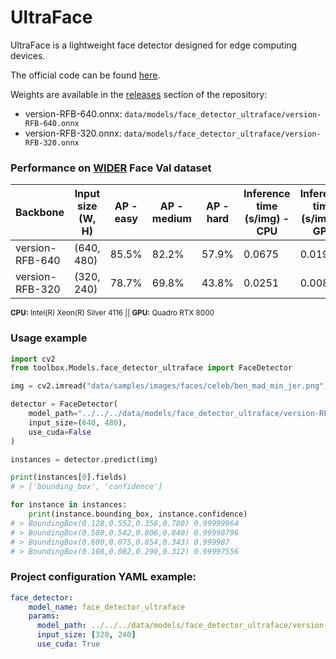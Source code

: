 # UltraFace

UltraFace is a lightweight face detector designed for edge computing devices.

The official code can be found [here](https://github.com/Linzaer/Ultra-Light-Fast-Generic-Face-Detector-1MB).

Weights are available in the [releases](https://github.com/CommuniCityProject/communicity_toolbox/releases) section of the repository:
- version-RFB-640.onnx: ``data/models/face_detector_ultraface/version-RFB-640.onnx``
- version-RFB-320.onnx: ``data/models/face_detector_ultraface/version-RFB-320.onnx``

### Performance on [WIDER](http://shuoyang1213.me/WIDERFACE/) Face Val dataset

| Backbone | Input size (W, H) | AP - easy | AP - medium | AP - hard | Inference time (s/img) - CPU | Inference time (s/img) - GPU|
|-|-|-|-|-|-|-|
| version-RFB-640 | (640, 480) | 85.5% | 82.2% | 57.9% | 0.0675 | 0.0191 |
| version-RFB-320 | (320, 240) | 78.7% | 69.8% | 43.8% | 0.0251 | 0.0085 |

<sup>**CPU:** Intel(R) Xeon(R) Silver 4116 || **GPU:** Quadro RTX 8000</sup>

### Usage example

```python
import cv2
from toolbox.Models.face_detector_ultraface import FaceDetector

img = cv2.imread("data/samples/images/faces/celeb/ben_mad_min_jer.png")

detector = FaceDetector(
    model_path="../../../data/models/face_detector_ultraface/version-RFB-640.onnx",
    input_size=(640, 480),
    use_cuda=False
)

instances = detector.predict(img)

print(instances[0].fields)
# > ['bounding_box', 'confidence']

for instance in instances:
    print(instance.bounding_box, instance.confidence)
# > BoundingBox(0.128,0.552,0.358,0.780) 0.99999964
# > BoundingBox(0.580,0.542,0.806,0.840) 0.99998796
# > BoundingBox(0.600,0.075,0.854,0.343) 0.999987
# > BoundingBox(0.108,0.082,0.290,0.312) 0.99997556
```

### Project configuration YAML example:

```yaml
face_detector:
    model_name: face_detector_ultraface
    params:
      model_path: ../../../data/models/face_detector_ultraface/version-RFB-320.onnx
      input_size: [320, 240]
      use_cuda: True
```
